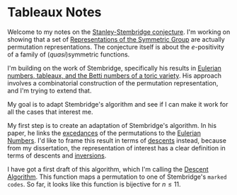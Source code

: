 # Tableaux Notes

Welcome to my notes on the [Stanley-Stembridge conjecture](../docs/Stanley-Stembridge/Stanley-StembridgeConjecture.md). I'm working on showing that a set of [Representations of the Symmetric Group](../docs/RepTheory/RepsOfSn.md) are actually permutation representations. The conjecture itself is about the $e$-positivity of a family of (*quasi*)symmetric functions.

I'm building on the work of Stembridge, specifically his results in [Eulerian numbers, tableaux, and the Betti numbers of a toric variety](https://www.sciencedirect.com/science/article/pii/0012365X9290378S?ref=pdf_download&fr=RR-2&rr=8591a837785f26bb). His approach involves a combinatorial construction of the permutation representation, and I'm trying to extend that.

My goal is to adapt Stembridge's algorithm and see if I can make it work for all the cases that interest me.

My first step is to create an adaptation of Stembridge's algorithm. In his paper, he links the [excedances](/docs/Permutations/PermutationStatistics.md#excedances) of the permutations to the [Eulerian Numbers](/docs/Permutations/PermutationStatistics.md#eulerian-numbers). I'd like to frame this result in terms of [descents](/docs/Permutations/PermutationStatistics.md#descents) instead, because from my dissertation, the representation of interest has a clear definition in terms of descents and [inversions](/docs/Permutations/PermutationStatistics.md#inversions).

I have got a first draft of this algorithm, which I'm calling the [Descent Algorithm](../docs/DescentAlgorithm.md#descent-algo). This function maps a permutation to one of Stembridge's `marked codes`. So far, it looks like this function is bijective for $n \le 11$.
